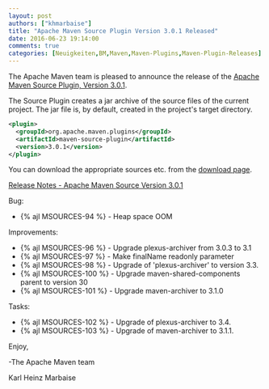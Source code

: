 ```yaml
---
layout: post
authors: ["khmarbaise"]
title: "Apache Maven Source Plugin Version 3.0.1 Released"
date: 2016-06-23 19:14:00
comments: true
categories: [Neuigkeiten,BM,Maven,Maven-Plugins,Maven-Plugin-Releases]
---
```

The Apache Maven team is pleased to announce the release of the 
[Apache Maven Source Plugin, Version 3.0.1][home].

The Source Plugin creates a jar archive of the source files of the current
project. The jar file is, by default, created in the project's target
directory.

``` xml
<plugin>
  <groupId>org.apache.maven.plugins</groupId>
  <artifactId>maven-source-plugin</artifactId>
  <version>3.0.1</version>
</plugin>
```

You can download the appropriate sources etc. from the [download page][download].

<!-- more -->

[Release Notes - Apache Maven Source Version 3.0.1](https://issues.apache.org/jira/secure/ReleaseNote.jspa?projectId=12317924&version=12335588)


Bug:

 * {% ajl MSOURCES-94 %} - Heap space OOM

Improvements:

 * {% ajl MSOURCES-96 %} - Upgrade plexus-archiver from 3.0.3 to 3.1
 * {% ajl MSOURCES-97 %} - Make finalName readonly parameter
 * {% ajl MSOURCES-98 %} - Upgrade of 'plexus-archiver' to version 3.3.
 * {% ajl MSOURCES-100 %} - Upgrade maven-shared-components parent to version 30
 * {% ajl MSOURCES-101 %} - Upgrade maven-archiver to 3.1.0

Tasks:

 * {% ajl MSOURCES-102 %} - Upgrade of plexus-archiver to 3.4.
 * {% ajl MSOURCES-103 %} - Upgrade of maven-archiver to 3.1.1.

Enjoy,

-The Apache Maven team

Karl Heinz Marbaise

[download]: https://maven.apache.org/plugins/maven-source-plugin/download.html
[home]: https://maven.apache.org/plugins/maven-source-plugin/
